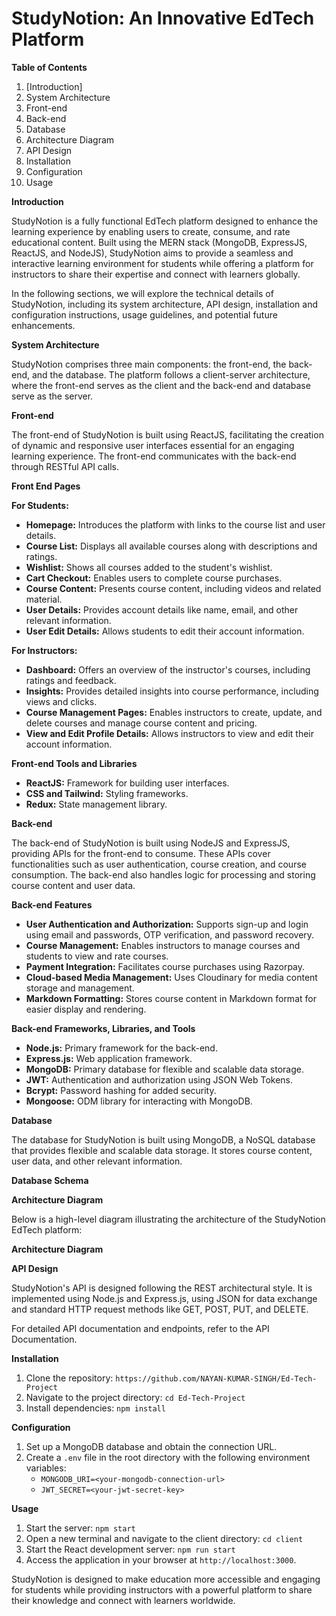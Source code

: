 # StudyNotion: An Innovative EdTech Platform

**Table of Contents**
1. [Introduction]
2. System Architecture
3. Front-end
4. Back-end
5. Database
6. Architecture Diagram
7. API Design
8. Installation
9. Configuration
10. Usage

**Introduction**

StudyNotion is a fully functional EdTech platform designed to enhance the learning experience by enabling users to create, consume, and rate educational content. Built using the MERN stack (MongoDB, ExpressJS, ReactJS, and NodeJS), StudyNotion aims to provide a seamless and interactive learning environment for students while offering a platform for instructors to share their expertise and connect with learners globally.

In the following sections, we will explore the technical details of StudyNotion, including its system architecture, API design, installation and configuration instructions, usage guidelines, and potential future enhancements.

**System Architecture**

StudyNotion comprises three main components: the front-end, the back-end, and the database. The platform follows a client-server architecture, where the front-end serves as the client and the back-end and database serve as the server.

**Front-end**

The front-end of StudyNotion is built using ReactJS, facilitating the creation of dynamic and responsive user interfaces essential for an engaging learning experience. The front-end communicates with the back-end through RESTful API calls.

**Front End Pages**

**For Students:**

- **Homepage:** Introduces the platform with links to the course list and user details.
- **Course List:** Displays all available courses along with descriptions and ratings.
- **Wishlist:** Shows all courses added to the student's wishlist.
- **Cart Checkout:** Enables users to complete course purchases.
- **Course Content:** Presents course content, including videos and related material.
- **User Details:** Provides account details like name, email, and other relevant information.
- **User Edit Details:** Allows students to edit their account information.

**For Instructors:**

- **Dashboard:** Offers an overview of the instructor's courses, including ratings and feedback.
- **Insights:** Provides detailed insights into course performance, including views and clicks.
- **Course Management Pages:** Enables instructors to create, update, and delete courses and manage course content and pricing.
- **View and Edit Profile Details:** Allows instructors to view and edit their account information.

**Front-end Tools and Libraries**

- **ReactJS:** Framework for building user interfaces.
- **CSS and Tailwind:** Styling frameworks.
- **Redux:** State management library.

**Back-end**

The back-end of StudyNotion is built using NodeJS and ExpressJS, providing APIs for the front-end to consume. These APIs cover functionalities such as user authentication, course creation, and course consumption. The back-end also handles logic for processing and storing course content and user data.

**Back-end Features**

- **User Authentication and Authorization:** Supports sign-up and login using email and passwords, OTP verification, and password recovery.
- **Course Management:** Enables instructors to manage courses and students to view and rate courses.
- **Payment Integration:** Facilitates course purchases using Razorpay.
- **Cloud-based Media Management:** Uses Cloudinary for media content storage and management.
- **Markdown Formatting:** Stores course content in Markdown format for easier display and rendering.

**Back-end Frameworks, Libraries, and Tools**

- **Node.js:** Primary framework for the back-end.
- **Express.js:** Web application framework.
- **MongoDB:** Primary database for flexible and scalable data storage.
- **JWT:** Authentication and authorization using JSON Web Tokens.
- **Bcrypt:** Password hashing for added security.
- **Mongoose:** ODM library for interacting with MongoDB.

**Database**

The database for StudyNotion is built using MongoDB, a NoSQL database that provides flexible and scalable data storage. It stores course content, user data, and other relevant information.

**Database Schema**

**Architecture Diagram**

Below is a high-level diagram illustrating the architecture of the StudyNotion EdTech platform:

**Architecture Diagram**

**API Design**

StudyNotion's API is designed following the REST architectural style. It is implemented using Node.js and Express.js, using JSON for data exchange and standard HTTP request methods like GET, POST, PUT, and DELETE.

For detailed API documentation and endpoints, refer to the API Documentation.

**Installation**

1. Clone the repository: `https://github.com/NAYAN-KUMAR-SINGH/Ed-Tech-Project`
2. Navigate to the project directory: `cd Ed-Tech-Project`
3. Install dependencies: `npm install`

**Configuration**

1. Set up a MongoDB database and obtain the connection URL.
2. Create a `.env` file in the root directory with the following environment variables:
   - `MONGODB_URI=<your-mongodb-connection-url>`
   - `JWT_SECRET=<your-jwt-secret-key>`

**Usage**

1. Start the server: `npm start`
2. Open a new terminal and navigate to the client directory: `cd client`
3. Start the React development server: `npm run start`
4. Access the application in your browser at `http://localhost:3000`.

StudyNotion is designed to make education more accessible and engaging for students while providing instructors with a powerful platform to share their knowledge and connect with learners worldwide.
